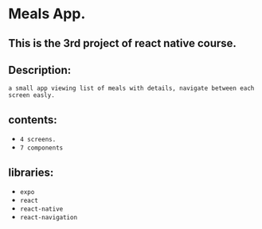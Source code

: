 # Meals App.

## This is the 3rd project of react native course.

## Description:

    a small app viewing list of meals with details, navigate between each screen easly.

## contents:

  - `4 screens.`
  - `7 components`

## libraries:

  - `expo`
  - `react`
  - `react-native`
  - `react-navigation`
